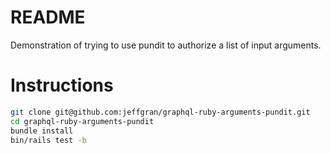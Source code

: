 # README

Demonstration of trying to use pundit to authorize a list of input arguments.


# Instructions

```bash
git clone git@github.com:jeffgran/graphql-ruby-arguments-pundit.git
cd graphql-ruby-arguments-pundit
bundle install
bin/rails test -b
```
